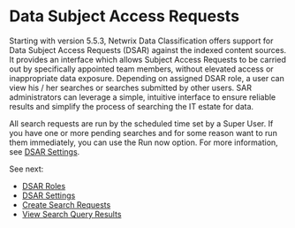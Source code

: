 # Data Subject Access Requests

Starting with version 5.5.3, Netwrix Data Classification offers support for Data Subject Access
Requests (DSAR) against the indexed content sources. It provides an interface which allows Subject
Access Requests to be carried out by specifically appointed team members, without elevated access or
inappropriate data exposure. Depending on assigned DSAR role, a user can view his / her searches or
searches submitted by other users. SAR administrators can leverage a simple, intuitive interface to
ensure reliable results and simplify the process of searching the IT estate for data.

All search requests are run by the scheduled time set by a Super User. If you have one or more
pending searches and for some reason want to run them immediately, you can use the Run now option.
For more information, see [DSAR Settings](settings.md).

See next:

- [DSAR Roles](roles.md)
- [DSAR Settings](settings.md)
- [Create Search Requests](crestesearchrequests.md)
- [View Search Query Results](viewsearchresults.md)
